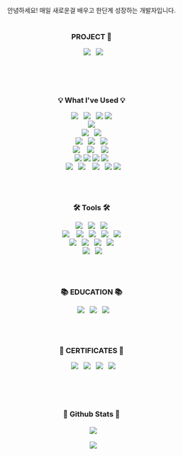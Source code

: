 <div align=center>
<br>
안녕하세요! 매일 새로운걸 배우고 한단계 성장하는 개발자입니다. <br>
<br>

<h3 align="center"><b> PROJECT 🧸 </b></h3>
  <img src="https://img.shields.io/badge/global_reservation_project-A1BFD7?style=for-the-badge&logoColor=FFFFFF"/>
  <img src="https://img.shields.io/badge/music_project-D7A1BF?style=for-the-badge&logoColor=FFFFFF"/>
<br>
<br>
<br>

 <h3 align="center"><b>💡 What I've Used 💡</b></h3>
  <img src="https://img.shields.io/badge/Java-ED8B00?style=for-the-badge&logo=openjdk&logoColor=white"/>
  <img src="https://img.shields.io/badge/Spring-6DB33F?style=for-the-badge&logo=spring&logoColor=white"/>
  <img src="https://img.shields.io/badge/Spring_Security-6DB33F?style=for-the-badge&logo=Spring-Security&logoColor=white"/>
<img src="https://img.shields.io/badge/C++-00599C?style=for-the-badge&logo=cplusplus&logoColor=white"/>
  <br>
  <img src="https://img.shields.io/badge/python-3776AB?style=for-the-badge&logo=python&logoColor=FFFFFF"/>
  <br>
  <img src="https://img.shields.io/badge/JavaScript-F7DF1E?style=for-the-badge&logo=javascript&logoColor=black"/>
  <img src="https://img.shields.io/badge/jQuery-0769AD?style=for-the-badge&logo=jquery&logoColor=white"/>
  <br>
  <img src="https://img.shields.io/badge/HTML5-E34F26?style=for-the-badge&logo=html5&logoColor=white"/>
  <img src="https://img.shields.io/badge/CSS3-1572B6?style=for-the-badge&logo=css3&logoColor=white"/>
  <img src="https://img.shields.io/badge/Bootstrap-563D7C?style=for-the-badge&logo=bootstrap&logoColor=white"/>
  <br>
  <img src="https://img.shields.io/badge/mac%20os-000000?style=for-the-badge&logo=apple&logoColor=white"/> 
  <img src="https://img.shields.io/badge/Windows-0078D6?style=for-the-badge&logo=windows&logoColor=white"/> 
  <img src="https://img.shields.io/badge/linux-FCC624?style=for-the-badge&logo=linux&logoColor=FFFFFF"/> 
  <br>
  <img src="https://img.shields.io/badge/Amazon_AWS-FF9900?style=for-the-badge&logo=amazonaws&logoColor=white"/>
<img src="https://img.shields.io/badge/Amazon_RDS-527FFF?style=for-the-badge&logo=amazon-rds&logoColor=white"/>
<img src="https://img.shields.io/badge/Amazon_Aurora-527FFF?style=for-the-badge&logo=amazon-aurora&logoColor=white"/>
<img src="https://img.shields.io/badge/Amazon_MSK-232F3E?style=for-the-badge&logo=amazon-msk&logoColor=white"/>
  <br>
  <img src="https://img.shields.io/badge/PostgreSQL-4169E1?style=for-the-badge&logo=postgresql&logoColor=white"/>
  <img src="https://img.shields.io/badge/MySQL-4479A1?style=for-the-badge&logo=MySQL&logoColor=FFFFFF"/> 
  <img src="https://img.shields.io/badge/Oracle-F80000?style=for-the-badge&logo=oracle&logoColor=black"/>
  <img src="https://img.shields.io/badge/MariaDB-003545?style=for-the-badge&logo=mariadb&logoColor=white"/>
<img src="https://img.shields.io/badge/Redis-DC382D?style=for-the-badge&logo=redis&logoColor=white"/>
<br>
<br>

 <h3><b>🛠 Tools 🛠</b></h3>
  <img src="https://img.shields.io/badge/Eclipse-2C2255?style=for-the-badge&logo=eclipse&logoColor=white"/>
  <img src="https://img.shields.io/badge/IntelliJ_IDEA-000000.svg?style=for-the-badge&logo=intellij-idea&logoColor=white"/>
  <img src="https://img.shields.io/badge/Visual_Studio_Code-0078D4?style=for-the-badge&logo=visual%20studio%20code&logoColor=white"/>
  <br>
  <img src="https://img.shields.io/badge/git-F05032?style=for-the-badge&logo=git&logoColor=FFFFFF"/> 
  <img src="https://img.shields.io/badge/GitLab-FC6D26?style=for-the-badge&logo=gitlab&logoColor=white"/>
  <img src="https://img.shields.io/badge/Jira-0052CC?style=for-the-badge&logo=Jira&logoColor=white"/>
  <img src="https://img.shields.io/badge/slack-4A154B?style=for-the-badge&logo=slack&logoColor=FFFFFF"/>
  <img src="https://img.shields.io/badge/notion-000000?style=for-the-badge&logo=notion&logoColor=FFFFFF"/>
  <br>
  <img src="https://img.shields.io/badge/Grafana-F46800?style=for-the-badge&logo=grafana&logoColor=white"/>
  <img src="https://img.shields.io/badge/Prometheus-E6522C?style=for-the-badge&logo=prometheus&logoColor=white"/>
  <img src="https://img.shields.io/badge/Datadog-632CA6?style=for-the-badge&logo=datadog&logoColor=white"/>
  <img src="https://img.shields.io/badge/ArgoCD-EF7B4D?style=for-the-badge&logo=argo&logoColor=white"/>
  <br>
  <img src="https://img.shields.io/badge/Miro-050038?style=for-the-badge&logo=Miro&logoColor=white"/>
  <img src="https://img.shields.io/badge/figma-F24E1E?style=for-the-badge&logo=figma&logoColor=FFFFFF"/> 
<br>
<br>

 <h3><b>📚 EDUCATION 📚</b></h3>
  <img src="https://img.shields.io/badge/Udemy-EC5252?style=for-the-badge&logo=Udemy&logoColor=white"/>
  <img src="https://img.shields.io/badge/inflearn-14BF96?style=for-the-badge&logoColor=white"/>
  <img src="https://img.shields.io/badge/CloudWave-0078D4?style=for-the-badge&logoColor=white"/>
<br>
<br>

 <h3><b>📜 CERTIFICATES 📜</b></h3>
  <img src="https://img.shields.io/badge/정보처리기사-0052CC?style=for-the-badge&logoColor=white"/>
  <img src="https://img.shields.io/badge/SQLD-F29111?style=for-the-badge&logoColor=white"/>
  <img src="https://img.shields.io/badge/컴퓨터활용능력-3366FF?style=for-the-badge&logoColor=white"/>
  <img src="https://img.shields.io/badge/TOEIC-0066CC?style=for-the-badge&logoColor=white"/>

</div>
<br>
<br>

<div align="center">
 <h3><b> 🎄 Github Stats 🎄 </b></h3>
  <img src="https://github-readme-stats.vercel.app/api?username=haileelog&show_icons=true&count_private=true&hide_border=true" align="center" />
</div>  
<br>

<div align="center">
  
  <img src="https://github-readme-stats.vercel.app/api/top-langs/?username=haileelog&langs_count=5&layout=compact"/>
  
</div>
